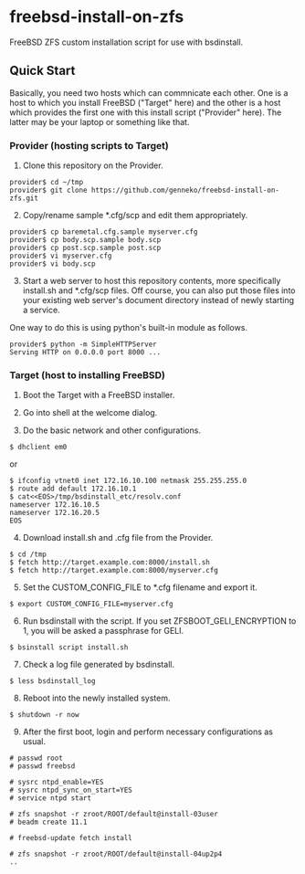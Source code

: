 # freebsd-install-on-zfs
FreeBSD ZFS custom installation script for use with bsdinstall.

## Quick Start
Basically, you need two hosts which can commnicate each other. One is a host to which you install FreeBSD ("Target" here) and the other is a host which provides the first one with this install script ("Provider" here). The latter may be your laptop or something like that.

### Provider (hosting scripts to Target)
1. Clone this repository on the Provider.
```
provider$ cd ~/tmp
provider$ git clone https://github.com/genneko/freebsd-install-on-zfs.git
```

2. Copy/rename sample \*.cfg/scp and edit them appropriately.
```
provider$ cp baremetal.cfg.sample myserver.cfg
provider$ cp body.scp.sample body.scp
provider$ cp post.scp.sample post.scp
provider$ vi myserver.cfg
provider$ vi body.scp
```

3. Start a web server to host this repository contents, more specifically install.sh and \*.cfg/scp files. Off course, you can also put those files into your existing web server's document directory instead of newly starting a service.

One way to do this is using python's built-in module as follows.
```
provider$ python -m SimpleHTTPServer
Serving HTTP on 0.0.0.0 port 8000 ...
```

### Target (host to installing FreeBSD)
1. Boot the Target with a FreeBSD installer.

2. Go into shell at the welcome dialog.

3. Do the basic network and other configurations.
```
$ dhclient em0
```
or
```
$ ifconfig vtnet0 inet 172.16.10.100 netmask 255.255.255.0
$ route add default 172.16.10.1
$ cat<<EOS>/tmp/bsdinstall_etc/resolv.conf
nameserver 172.16.10.5
nameserver 172.16.20.5
EOS
```

4. Download install.sh and .cfg file from the Provider.
```
$ cd /tmp
$ fetch http://target.example.com:8000/install.sh
$ fetch http://target.example.com:8000/myserver.cfg
```

5. Set the CUSTOM_CONFIG_FILE to \*.cfg filename and export it.
```
$ export CUSTOM_CONFIG_FILE=myserver.cfg
```

6. Run bsdinstall with the script.
If you set ZFSBOOT_GELI_ENCRYPTION to 1, you will be asked a passphrase for GELI.
```
$ bsinstall script install.sh
```

7. Check a log file generated by bsdinstall.
```
$ less bsdinstall_log
```

8. Reboot into the newly installed system.
```
$ shutdown -r now
```

9. After the first boot, login and perform necessary configurations as usual.
```
# passwd root
# passwd freebsd

# sysrc ntpd_enable=YES
# sysrc ntpd_sync_on_start=YES
# service ntpd start

# zfs snapshot -r zroot/ROOT/default@install-03user
# beadm create 11.1

# freebsd-update fetch install

# zfs snapshot -r zroot/ROOT/default@install-04up2p4
..
```

